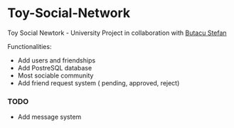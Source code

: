 # Toy-Social-Network

Toy Social Newtork - University Project in collaboration with [Butacu Stefan](https://github.com/StefanButacu) 

Functionalities:
  - Add users and friendships
  - Add PostreSQL database
  - Most sociable community
  - Add friend request system ( pending, approved, reject) 
### TODO 
  - Add message system
